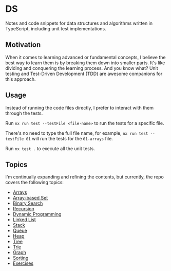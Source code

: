 # DS
Notes and code snippets for data structures and algorithms written in TypeScript, including unit test implementations.

## Motivation
When it comes to learning advanced or fundamental concepts, I believe the best way to learn them is by breaking them down into smaller parts.
It's like dividing and conquering the learning process. And you know what? Unit testing and Test-Driven Development (TDD) are awesome companions for this approach.

## Usage
Instead of running the code files directly, I prefer to interact with them through the tests.

Run `nx run test --testFile <file-name>` to run the tests for a specific file.

There's no need to type the full file name, for example, `nx run test --testFile 01` will run the tests for the `01-arrays` file.

Run `nx test .` to execute all the unit tests.

## Topics
I'm continually expanding and refining the contents, but currently, the repo covers the following topics:

- [Arrays](src/lib/README.md#array)
- [Array-based Set](src/lib/README.md#array-based-set)
- [Binary Search](src/lib/binary-search/README.md)
- [Recursion](src/lib/recursion/README.md)
- [Dynamic Programming](src/lib/README.md#dynamic-programming)
- [Linked List](src/lib/linked-list/README.md)
- [Stack](src/lib/stack/stack.ts)
- [Queue](src/lib/queue/README.md)
- [Heap](src/lib/heap/README.md)
- [Tree](src/lib/tree/README.md)
- [Trie](src/lib/trie/trie.ts)
- [Graph](src/lib/graph/README.md)
- [Sorting](src/lib/sorting/README.md)
- [Exercises](src/lib/exercises)

